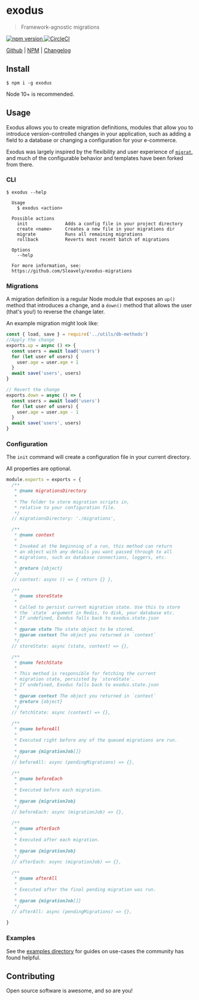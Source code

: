 # exodus

> Framework-agnostic migrations

[ ![npm version](https://img.shields.io/npm/v/exodus.svg?style=flat) ](https://npmjs.org/package/exodus "View this project on npm") [ ![CircleCI](https://img.shields.io/circleci/build/github/Sleavely/exodus-migrations?token=22848581bf01ecc38384dd7f568a8404e84c21d2) ](https://circleci.com/gh/Sleavely/exodus-migrations)

[Github](https://github.com/Sleavely/exodus-migrations) | [NPM](https://www.npmjs.com/package/exodus) | [Changelog](https://github.com/Sleavely/exodus-migrations/releases)

## Install

```
$ npm i -g exodus
```

Node 10+ is recommended.

## Usage

Exodus allows you to create migration definitions, modules that allow you to introduce version-controlled changes in your application, such as adding a field to a database or changing a configuration for your e-commerce.

Exodus was largely inspired by the flexibility and user experience of [`migrat`](https://github.com/naturalatlas/migrat), and much of the configurable behavior and templates have been forked from there.


### CLI

```
$ exodus --help

  Usage
    $ exodus <action>

  Possible actions
    init              Adds a config file in your project directory
    create <name>     Creates a new file in your migrations dir
    migrate           Runs all remaining migrations
    rollback          Reverts most recent batch of migrations

  Options
    --help

  For more information, see:
  https://github.com/Sleavely/exodus-migrations
```


### Migrations

A migration definition is a regular Node module that exposes an `up()` method that introduces a change, and a `down()` method that allows the user (that's you!) to reverse the change later.

An example migration might look like:

```js
const { load, save } = require('../utils/db-methods')
//Apply the change
exports.up = async () => {
  const users = await load('users')
  for (let user of users) {
    user.age = user.age + 1
  }
  await save('users', users)
}

// Revert the change
exports.down = async () => {
  const users = await load('users')
  for (let user of users) {
    user.age = user.age - 1
  }
  await save('users', users)
}
```


### Configuration

The `init` command will create a configuration file in your current directory.

All properties are optional.

```js
module.exports = exports = {
  /**
   * @name migrationsDirectory
   *
   * The folder to store migration scripts in,
   * relative to your configuration file.
   */
  // migrationsDirectory: './migrations',

  /**
   * @name context
   *
   * Invoked at the beginning of a run, this method can return
   * an object with any details you want passed through to all
   * migrations, such as database connections, loggers, etc.
   *
   * @return {object}
   */
  // context: async () => { return {} },

  /**
   * @name storeState
   *
   * Called to persist current migration state. Use this to store
   * the `state` argument in Redis, to disk, your database etc.
   * If undefined, Exodus falls back to exodus.state.json
   *
   * @param state The state object to be stored.
   * @param context The object you returned in `context`
   */
  // storeState: async (state, context) => {},

  /**
   * @name fetchState
   *
   * This method is responsible for fetching the current
   * migration state, persisted by `storeState`.
   * If undefined, Exodus falls back to exodus.state.json
   *
   * @param context The object you returned in `context`
   * @return {object}
   */
  // fetchState: async (context) => {},

  /**
   * @name beforeAll
   *
   * Executed right before any of the queued migrations are run.
   *
   * @param {migrationJob[]}
   */
  // beforeAll: async (pendingMigrations) => {},

  /**
   * @name beforeEach
   *
   * Executed before each migration.
   *
   * @param {migrationJob}
   */
  // beforeEach: async (migrationJob) => {},

  /**
   * @name afterEach
   *
   * Executed after each migration.
   *
   * @param {migrationJob}
   */
  // afterEach: async (migrationJob) => {},

  /**
   * @name afterAll
   *
   * Executed after the final pending migration was run.
   *
   * @param {migrationJob[]}
   */
  // afterAll: async (pendingMigrations) => {},

}
```

### Examples

See the [examples directory](./examples) for guides on use-cases the community has found helpful.


## Contributing

Open source software is awesome, and so are you!
